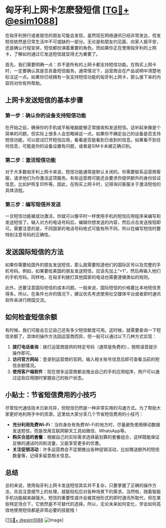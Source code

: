# 匈牙利上网卡怎麽發短信 [[TG💪+ @esim1088](https://t.me/s/esim1088)]

在匈牙利旅行或者居住的朋友可能会发现，虽然现在网络通讯已经非常发达，但发短信依然是日常生活中不可或缺的一部分。无论是和朋友约见面、向家人报平安，还是确认行程安排，短信都扮演着重要的角色。而如果你正在使用匈牙利的上网卡，了解如何通过它发送短信就显得尤为重要了。

首先，我们需要明确一点：并不是所有的上网卡都支持短信功能。在购买上网卡时，一定要确认其是否具备短信服务。通常情况下，运营商会在产品说明中清楚地标注这一点。如果你已经拥有一张支持短信功能的匈牙利上网卡，那么接下来的内容将对你有所帮助。

## 上网卡发送短信的基本步骤

### 第一步：确认你的设备支持短信功能
在开始之前，确保你的手机或平板电脑能够正常接收和发送短信。这听起来像是个简单的问题，但实际上很多人会忽略掉这一点。如果你不确定自己的设备是否支持短信功能，可以尝试打开短信应用，看看是否能看到已收到的信息。如果看不到任何信息，可能是你的设备设置有问题，或者是SIM卡未被正确识别。

### 第二步：激活短信功能
对于大多数匈牙利上网卡来说，短信功能通常是默认关闭的。你需要联系运营商客服，请求他们为你激活这项服务。有些运营商可能还会要求你提供额外的身份验证信息，比如护照复印件等。因此，在购买上网卡时，记得询问客服关于激活短信的具体流程。

### 第三步：编写短信并发送
一旦短信功能被成功激活，你就可以像平时一样使用手机的短信应用程序来编写和发送短信了。输入对方的电话号码后，编辑你想发送的内容，然后点击发送按钮即可。需要注意的是，不同国家的电话号码格式可能有所不同，所以在编写短信时要特别注意号码的正确性。

## 发送国际短信的方法

如果你需要给国外的朋友发送短信，那么就需要知道他们的国际区号以及完整的手机号码。例如，如果要给美国的朋友发送短信，应该先加上“+1”，然后再输入他们的手机号码。同样地，在匈牙利拨打其他国家的电话也需要遵循类似的规则。

此外，还要注意国际短信的成本问题。一般来说，国际短信的价格要比本地短信贵得多。所以，在条件允许的情况下，建议优先考虑使用社交媒体平台或者即时通讯软件来进行跨国交流。

## 如何检查短信余额

有时候，我们可能会忘记自己还有多少短信额度可用。这时候，就需要查询一下短信余额了。具体的操作方法因运营商而异，但一般可以通过以下几种方式实现：

1. **拨打电话查询**：拨打运营商提供的特定号码（通常是免费的），按照语音提示操作即可。
2. **访问官方网站**：登录到运营商的官网，输入相关账号信息后即可查看当前的短信余额情况。
3. **使用客户端软件**：现在很多运营商都会推出自己的手机应用程序，用户可以通过这些应用随时掌握自己的账户状态。

## 小贴士：节省短信费用的小技巧

尽管现代通信技术日新月异，但短信仍然是一种非常实用的沟通方式。为了帮助大家更好地利用手中的资源，这里给大家分享几个节省短信费用的小技巧：

- **充分利用免费Wi-Fi**：当你身处有免费Wi-Fi的地方时，尽量避免使用移动数据发送短信，而是改用互联网聊天工具如微信、WhatsApp等。
- **购买合适的套餐**：根据自己的实际需求选择最划算的套餐组合，这样既能保证足够的通话时间和流量，又能享受更多的优惠。
- **关注促销活动**：许多运营商会不定期推出各种促销活动，比如赠送额外的短信数量等，记得多留意相关信息。

## 总结

总的来说，使用匈牙利上网卡发送短信其实并不复杂，只要掌握了正确的操作方法，并且注意细节上的处理，就能轻松应对各种场景下的需求。当然啦，随着智能手机功能越来越强大，短信的重要性或许会被其他形式的即时通讯所取代，但在某些特定场合下，它依然是不可替代的选择。所以，无论未来如何变化，学会如何高效地使用短信都是非常必要的技能哦！

[[TG💪+ @esim1088](https://t.me/s/esim1088) ![Image](https://i.postimg.cc/4NQfJmqS/Snipaste-2025-05-13-00-14-12.png)]